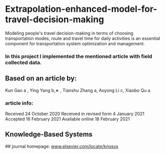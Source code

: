 # Extrapolation-enhanced-model-for-travel-decision-making
Modeling people's travel decision-making in terms of choosing transportation modes, route and travel time for daily activities is an essential component for transportation system optimization and management. 
### In this project I implemented the mentioned article with field collected data.


## Based on an article by:
Kun Gao a , Ying Yang b,∗
, Tianshu Zhang a, Aoyong Li c, Xiaobo Qu a

### article info:
Received 24 October 2020
Received in revised form 4 January 2021
Accepted 16 February 2021
Available online 18 February 2021

## Knowledge-Based Systems
##‌ journal homepage: www.elsevier.com/locate/knosys
